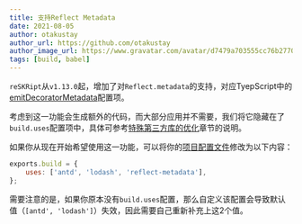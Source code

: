 ```yaml
---
title: 支持Reflect Metadata
date: 2021-08-05
author: otakustay
author_url: https://github.com/otakustay
author_image_url: https://www.gravatar.com/avatar/d7479a703555cc76b277040e5be9b8ca
tags: [build, babel]
---
```


`reSKRipt`从`v1.13.0`起，增加了对`Reflect.metadata`的支持，对应TyepScript中的[emitDecoratorMetadata](https://www.typescriptlang.org/tsconfig#emitDecoratorMetadata)配置项。

考虑到这一功能会生成额外的代码，而大部分应用并不需要，我们将它隐藏在了`build.uses`配置项中，具体可参考[特殊第三方库的优化](https://reskript.vercel.app/docs/settings/build#特殊第三方库的优化)章节的说明。

如果你从现在开始希望使用这一功能，可以将你的[项目配置文件](../docs/settings#配置文件路径)修改为以下内容：

```js
exports.build = {
    uses: ['antd', 'lodash', 'reflect-metadata'],
};
```

需要注意的是，如果你原本没有`build.uses`配置，那么自定义该配置会导致默认值（`[antd', 'lodash']`）失效，因此需要自己重新补充上这2个值。
